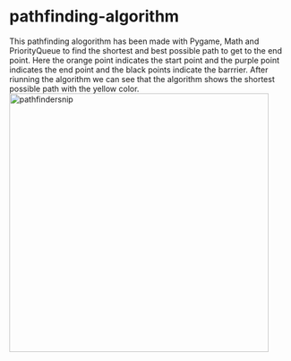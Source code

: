 # pathfinding-algorithm
This pathfinding alogorithm has been made with Pygame, Math and PriorityQueue to find the shortest and best possible path to get to the end point. Here the orange point  indicates the  start point and the purple point  indicates the end point and the black points indicate the barrrier. After riunning the algorithm we can see that the algorithm shows the shortest possible path with the yellow color.
<img width="463" alt="pathfindersnip" src="https://user-images.githubusercontent.com/32187179/126586891-57a086b2-7b3f-4a17-8129-291c005410d5.PNG">


